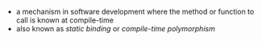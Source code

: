 - a mechanism in software development where the method or function to call is known at compile-time
- also known as *static binding* or *compile-time polymorphism*